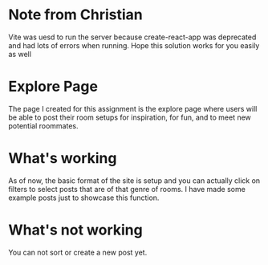 # Note from Christian

Vite was uesd to run the server because create-react-app was deprecated and had lots of errors when running. Hope this solution works for you easily as well
# Explore Page

The page I created for this assignment is the explore page where users will be able to post their room setups for inspiration, for fun, and to meet new potential roommates. 

# What's working

As of now, the basic format of the site is setup and you can actually click on filters to select posts that are of that genre of rooms. I have made some example posts just to showcase this function.

# What's not working
You can not sort or create a new post yet.